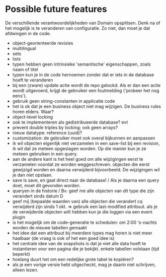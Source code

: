 # Possible future features

De verschillende verantwoordelijkheden van Domain opsplitsen. Denk na of het mogelijk is te veranderen van configuratie. Zo niet, dan moet je dat afdwingen in de code.

- object-georienteerde revisies
- multilingual
- sets
- lists
- typen hebben geen intrinsieke 'semantische' eigenschappen, zoals naam of titel
- typen kun je in de code hernoemen zonder dat er iets in de database hoeft te veranderen
- bij een (zware) update actie wordt de repo gelockd. Als er dan een actie wordt uitgevoerd, krijgt de gebruiker een foutmelding ('probeer het nog eens').
- gebruik geen string-constanten in applicatie code
- het is ok dat je een business object niet mag wijzigen. De business rules horen elders. Waar?
- object-level locking
- ook te implementeren als gedistribueerde database? evt
- prevent double triples by locking; ook geen arrays?
- nieuw datatype: reference (uuid)?
- customization: de gebruiker moet ook overal bijkunnen en aanpassen
- ik wil objecten eigenlijk niet verzamelen in een save-list bij een revision, ik wil dat ze meteen opgeslagen worden. Op die manier kun je ze meteen gebruiken in een query.
- aan de andere kant is het heel goed om alle wijzigingen eerst te verzamelen voordat ze worden weggeschreven. objecten die eerst gewijzigd worden en daarna verwijderd bijvoorbeeld. De wijzigingen wil je dan niet opslaan.
- save is save, en gaat direct naar de database! / Als je daarna een query doet, moet dit gevonden worden. 
- queryen in de historie / Bv. geef me alle objecten van dit type die zijn verandert sinds datum D 
- geef mij (bepaalde waarden van) alle objecten die verandert cq verwijderd zijn sinds 1 okt.
    => gebruik een last-modified attribuut. als je de verwijderde objecten wilt hebben kun je die loggen via een event plugin
- is het mogelijk om de code-generatie te schedulen: om 2:00 's-nachts worden de nieuwe tabellen gemaakt
- het idee dat een attribuut bij meerdere types mag horen is niet meer haalbaar (de vraag is ook of het een goed idee is)
- het centrale idee van de snapshots is dat je niet alle data hoeft te instantieren voor een pagina die je bekijkt. enkele tabellen volstaan (tijd beperkt)
- hoelang duurt het om een redelijke grote tabel te kopiëren?
- als je een vorige versie hebt uitgecheckt, mag je daarin niet schrijven, alleen lezen.
